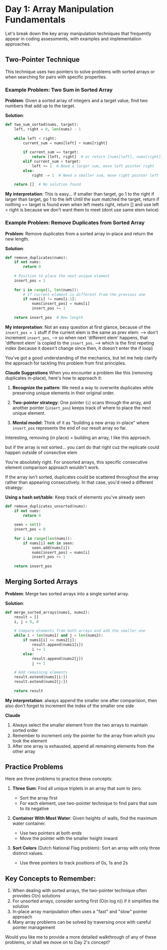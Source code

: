 # Day 1: Array Manipulation Fundamentals

Let's break down the key array manipulation techniques that frequently appear in coding assessments, with examples and implementation approaches.

## Two-Pointer Technique

This technique uses two pointers to solve problems with sorted arrays or when searching for pairs with specific properties.

### Example Problem: Two Sum in Sorted Array

**Problem**: Given a sorted array of integers and a target value, find two numbers that add up to the target.

**Solution**:
```python
def two_sum_sorted(nums, target):
    left, right = 0, len(nums) - 1
    
    while left < right:
        current_sum = nums[left] + nums[right]
        
        if current_sum == target:
            return [left, right]  # or return [nums[left], nums[right]]
        elif current_sum < target:
            left += 1  # Need a larger sum, move left pointer right
        else:
            right -= 1  # Need a smaller sum, move right pointer left
            
    return []  # No solution found
```
**My interpretation**:
This is easy... 
if smaller than target, go 1 to the right
if larger than target, go 1 to the left
Until the sum matched the target, return
if nothing == target is found even when left meets right, return []
and use left < right is because we don't want them to meet (dont use same elem twice)


### Example Problem: Remove Duplicates from Sorted Array

**Problem**: Remove duplicates from a sorted array in-place and return the new length.

**Solution**:
```python
def remove_duplicates(nums):
    if not nums:
        return 0
        
    # Position to place the next unique element
    insert_pos = 1
    
    for i in range(1, len(nums)):
        # If current element is different from the previous one
        if nums[i] != nums[i-1]:
            nums[insert_pos] = nums[i]
            insert_pos += 1
            
    return insert_pos  # New length
```
**My interpretation**:
Not an easy question at first glance, because of the `insert_pos = 1` stuff
if the current elem is the same as prev elem:
--> don't increment `insert_pos`, 
--> so when next 'different elem' happens, that 'different elem' is copied to the `insert_pos`. 
--> which is the first repeting index (because it doesn't change since then, it doesn't enter the if loop)

You've got a good understanding of the mechanics, but let me help clarify the approach for tackling this problem from first principles.

**Claude Suggestions**
When you encounter a problem like this (removing duplicates in-place), here's how to approach it:

1. **Recognize the pattern**: We need a way to overwrite duplicates while preserving unique elements in their original order.

2. **Two-pointer strategy**: One pointer (`i`) scans through the array, and another pointer (`insert_pos`) keeps track of where to place the next unique element.

3. **Mental model**: Think of it as "building a new array in-place" where `insert_pos` represents the end of our result array so far.

Interesting, removing (in place) = building an array, I like this approach.

but if the array is not sorted... you cant do that right cuz the replicate could happen outside of consective elem



You're absolutely right. For unsorted arrays, this specific consecutive element comparison approach wouldn't work.

If the array isn't sorted, duplicates could be scattered throughout the array rather than appearing consecutively. In that case, you'd need a different strategy:

**Using a hash set/table**: Keep track of elements you've already seen
   ```python
   def remove_duplicates_unsorted(nums):
       if not nums:
           return 0
           
       seen = set()
       insert_pos = 0
       
       for i in range(len(nums)):
           if nums[i] not in seen:
               seen.add(nums[i])
               nums[insert_pos] = nums[i]
               insert_pos += 1
               
       return insert_pos
   ```



## Merging Sorted Arrays

**Problem**: Merge two sorted arrays into a single sorted array.

**Solution**:
```python
def merge_sorted_arrays(nums1, nums2):
    result = []
    i, j = 0, 0
    
    # Compare elements from both arrays and add the smaller one
    while i < len(nums1) and j < len(nums2):
        if nums1[i] <= nums2[j]:
            result.append(nums1[i])
            i += 1
        else:
            result.append(nums2[j])
            j += 1
    
    # Add remaining elements
    result.extend(nums1[i:])
    result.extend(nums2[j:])
    
    return result
```

**My interpretation**:
always append the smaller one after comparision,
then also don't forget to increment the index of the smaller one side


**Claude**
1. Always select the smaller element from the two arrays to maintain sorted order
2. Remember to increment only the pointer for the array from which you took the element
3. After one array is exhausted, append all remaining elements from the other array


## Practice Problems

Here are three problems to practice these concepts:

1. **Three Sum**: Find all unique triplets in an array that sum to zero.
   - Sort the array first
   - For each element, use two-pointer technique to find pairs that sum to its negative

2. **Container With Most Water**: Given heights of walls, find the maximum water container.
   - Use two pointers at both ends
   - Move the pointer with the smaller height inward

3. **Sort Colors** (Dutch National Flag problem): Sort an array with only three distinct values.
   - Use three pointers to track positions of 0s, 1s and 2s

## Key Concepts to Remember:

1. When dealing with sorted arrays, the two-pointer technique often provides O(n) solutions
2. For unsorted arrays, consider sorting first (O(n log n)) if it simplifies the solution
3. In-place array manipulation often uses a "fast" and "slow" pointer approach
4. Many array problems can be solved by traversing once with careful pointer management

Would you like me to provide a more detailed walkthrough of any of these problems, or shall we move on to Day 2's concept?